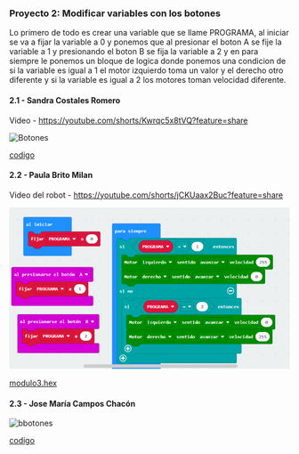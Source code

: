 ### Proyecto 2: Modificar variables con los botones

Lo primero de todo es crear una variable que se llame PROGRAMA, al iniciar se va a fijar la variable a 0 y ponemos que al presionar el boton A se fije la variable a 1 y presionando el boton B se fija la variable a 2 y en para siempre le ponemos un bloque de logica donde ponemos una condicion de si la variable es igual a 1 el motor izquierdo toma un valor y el derecho otro diferente y si la variable es igual a 2 los motores toman velocidad diferente.

#### 2.1 - Sandra Costales Romero

Video - https://youtube.com/shorts/Kwrqc5x8tVQ?feature=share


![Botones](https://user-images.githubusercontent.com/114906778/208392107-e8b6e4c8-7809-4f3d-9618-2d9f28041068.PNG)


[codigo](botones.hex)

#### 2.2 - Paula Brito Milan

Video del robot - https://youtube.com/shorts/jCKUaax2Buc?feature=share

![image](MODULO3.PNG)

 [modulo3.hex](MAQUEEN3.hex)
 
 
 
 
 #### 2.3 - Jose María Campos Chacón 
 
 ![bbotones](https://user-images.githubusercontent.com/114906778/208395705-03d89810-d0f2-4505-a1cc-08529e8e28f5.PNG)
 
 [codigo](botones.hex)
